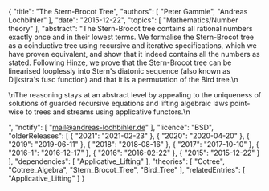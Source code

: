 {
    "title": "The Stern-Brocot Tree",
    "authors": [
        "Peter Gammie",
        "Andreas Lochbihler"
    ],
    "date": "2015-12-22",
    "topics": [
        "Mathematics/Number theory"
    ],
    "abstract": "The Stern-Brocot tree contains all rational numbers exactly once and in their lowest terms.  We formalise the Stern-Brocot tree as a coinductive tree using recursive and iterative specifications, which we have proven equivalent, and show that it indeed contains all the numbers as stated.  Following Hinze, we prove that the Stern-Brocot tree can be linearised looplessly into Stern's diatonic sequence (also known as Dijkstra's fusc function) and that it is a permutation of the Bird tree.\n</p><p>\nThe reasoning stays at an abstract level by appealing to the uniqueness of solutions of guarded recursive equations and lifting algebraic laws point-wise to trees and streams using applicative functors.\n</p>",
    "notify": [
        "mail@andreas-lochbihler.de"
    ],
    "licence": "BSD",
    "olderReleases": [
        {
            "2021": "2021-02-23"
        },
        {
            "2020": "2020-04-20"
        },
        {
            "2019": "2019-06-11"
        },
        {
            "2018": "2018-08-16"
        },
        {
            "2017": "2017-10-10"
        },
        {
            "2016-1": "2016-12-17"
        },
        {
            "2016": "2016-02-22"
        },
        {
            "2015": "2015-12-22"
        }
    ],
    "dependencies": [
        "Applicative_Lifting"
    ],
    "theories": [
        "Cotree",
        "Cotree_Algebra",
        "Stern_Brocot_Tree",
        "Bird_Tree"
    ],
    "relatedEntries": [
        "Applicative_Lifting"
    ]
}